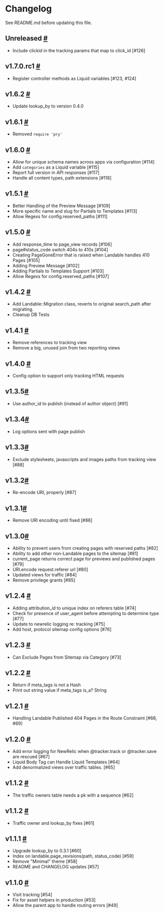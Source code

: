 # Changelog

See README.md before updating this file.

## Unreleased [#](https://git.cashnetusa.com/trogdor/landable/compare/v1.7.0.rc1..master)
* Include clickid in the tracking params that map to click_id [#126]

## v1.7.0.rc1 [#](https://git.cashnetusa.com/trogdor/landable/compare/v1.6.2..v1.7.0.rc1)
* Register controller methods as Liquid variables [#123, #124]

## v1.6.2 [#](https://git.cashnetusa.com/trogdor/landable/compare/v1.6.1..v1.6.2)
* Update lookup_by to version 0.4.0

## v1.6.1 [#](https://git.cashnetusa.com/trogdor/landable/compare/v1.6.0...v1.6.1)
* Removed ```require 'pry'```

## v1.6.0 [#](https://git.cashnetusa.com/trogdor/landable/compare/v1.5.1...v1.6.0)
* Allow for unique schema names across apps via configuration [#114]
* Add `categories` as a Liquid variable [#115]
* Report full version in API responses [#117]
* Handle all content types, path extensions [#118]

## v1.5.1 [#](https://git.cashnetusa.com/trogdor/landable/compare/v1.5.0...v1.5.1)
* Better Handling of the Preview Message [#109]
* More specific name and slug for Partials to Templates [#113]
* Allow Regexs for config.reserved_paths [#111]

## v1.5.0 [#](https://git.cashnetusa.com/trogdor/landable/compare/v1.4.2...v1.5.0)
* Add response_time to page_view records [#106]
* page#status_code switch 404s to 410s [#104] 
* Creating PageGoneError that is raised when Landable handles 410 Pages [#105]
* Adding Preview Message [#102]
* Adding Partials to Templates Support [#103]
* Allow Regexs for config.reserved_paths [#107]

## v1.4.2 [#](https://git.cashnetusa.com/trogdor/landable/compare/v1.4.1...v1.4.2)
* Add Landable::Migration class, reverts to original search_path after migrating.
* Cleanup DB Tests

## v1.4.1 [#](https://git.cashnetusa.com/trogdor/landable/compare/v1.4.0...v1.4.1)
* Remove references to tracking view
* Remove a big, unused join from two reporting views

## v1.4.0 [#](https://git.cashnetusa.com/trogdor/landable/compare/v1.3.5...v1.4.0)
* Config option to support only tracking HTML requests

## v1.3.5[#](https://git.cashnetusa.com/trogdor/landable/compare/v1.3.4...v1.3.5)
* Use author_id to publish (instead of author object) [#91]

## v1.3.4[#](https://git.cashnetusa.com/trogdor/landable/compare/v1.3.3...v1.3.4)
* Log options sent with page publish

## v1.3.3[#](https://git.cashnetusa.com/trogdor/landable/compare/v1.3.2...v1.3.3)
* Exclude stylesheets, javascripts and images paths from tracking view [#88]

## v1.3.2[#](https://git.cashnetusa.com/trogdor/landable/compare/v1.3.1...v1.3.2)
* Re-encode URI, properly [#87]

## v1.3.1[#](https://git.cashnetusa.com/trogdor/landable/compare/v1.3.0...v1.3.1)
* Remove URI encoding until fixed [#86]

## v1.3.0[#](https://git.cashnetusa.com/trogdor/landable/compare/v1.2.4...v1.3.0)
* Ability to prevent users from creating pages with reserved paths [#82]
* Ability to add other non-Landable pages to the sitemap [#81]
* current_page returns correct page for previews and published pages [#79]
* URI.encode request.referer url [#80]
* Updated views for traffic [#84]
* Remove privilege grants [#85]

## v1.2.4 [#](https://git.cashnetusa.com/trogdor/landable/compare/v1.2.3...v1.2.4)
* Adding attribution_id to unique index on referers table [#74]
* Check for presence of user_agent before attempting to determine type [#77]
* Update to newrelic logging re: tracking [#75]
* Add host, protocol sitemap config options [#76]

## v1.2.3 [#](https://git.cashnetusa.com/trogdor/landable/compare/v1.2.2...v1.2.3)
* Can Exclude Pages from Sitemap via Category [#73]

## v1.2.2 [#](https://git.cashnetusa.com/trogdor/landable/compare/v1.2.1...v1.2.2)
* Return if meta_tags is not a Hash
* Print out string value if meta_tags is_a? String

## v1.2.1 [#](https://git.cashnetusa.com/trogdor/landable/compare/v1.2.0...v1.2.1)
* Handling Landable Published 404 Pages in the Route Constraint [#68, #69]

## v1.2.0 [#](https://git.cashnetusa.com/trogdor/landable/compare/v1.1.3...v1.2.0)
* Add error logging for NewRelic when @tracker.track or @tracker.save are rescued [#67]
* Liquid Body Tag can Handle Liquid Templates [#64]
* Add denormalized views over traffic tables. [#65]

## v1.1.2 [#](https://git.cashnetusa.com/trogdor/landable/compare/v1.1.2...v1.1.3)

* The traffic owners table needs a pk with a sequence [#62]

## v1.1.2 [#](https://git.cashnetusa.com/trogdor/landable/compare/v1.1.1...v1.1.2)

* Traffic owner and lookup_by fixes [#61]

## v1.1.1 [#](https://git.cashnetusa.com/trogdor/landable/compare/v1.1.0...v1.1.1)

* Upgrade lookup_by to 0.3.1 [#60]
* Index on landable.page_revisions(path, status_code) [#59]
* Remove "Minimal" theme [#58]
* README and CHANGELOG updates [#57]

## v1.1.0 [#](https://git.cashnetusa.com/trogdor/landable/compare/v1.0.6...v1.1.0)

* Visit tracking [#54]
* Fix for asset helpers in production [#53]
* Allow the parent app to handle routing errors [#49]
